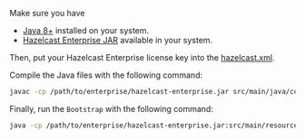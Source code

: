 Make sure you have
* [Java 8+](https://openjdk.java.net/) installed on your system.
* [Hazelcast Enterprise JAR](https://hazelcast.com/download/) available in your system.

Then, put your Hazelcast Enterprise license key into the [hazelcast.xml](src/main/resources/hazelcast.xml).

Compile the Java files with the following command:

```sh
javac -cp /path/to/enterprise/hazelcast-enterprise.jar src/main/java/com/company/security/*.java src/main/java/com/company/Bootstrap.java
```

Finally, run the `Bootstrap` with the following command:

```sh
java -cp /path/to/enterprise/hazelcast-enterprise.jar:src/main/resources:src/main/java com.company.Bootstrap
```
